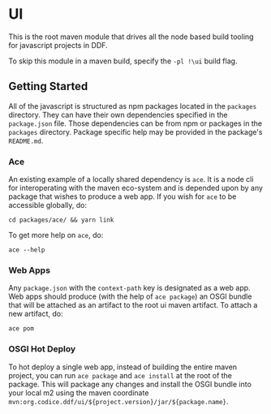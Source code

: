 # UI

This is the root maven module that drives all the node based build tooling
for javascript projects in DDF.

To skip this module in a maven build, specify the `-pl !\ui` build flag.

## Getting Started

All of the javascript is structured as npm packages located in the
`packages` directory. They can have their own dependencies specified in
the `package.json` file. Those dependencies can be from npm or packages in
the `packages` directory. Package specific help may be provided in the
package's `README.md`.

### Ace

An existing example of a locally shared dependency is `ace`. It is a node
cli for interoperating with the maven eco-system and is depended upon by
any package that wishes to produce a web app. If you wish for `ace` to be
accessible globally, do:

    cd packages/ace/ && yarn link

To get more help on `ace`, do:

    ace --help

### Web Apps

Any `package.json` with the `context-path` key is designated as a web app.
Web apps should produce (with the help of `ace package`) an OSGI bundle
that will be attached as an artifact to the root ui maven artifact. To
attach a new artifact, do:

    ace pom

### OSGI Hot Deploy

To hot deploy a single web app, instead of building the entire maven
project, you can run `ace package` and `ace install` at the root of the
package. This will package any changes and install the OSGI bundle into
your local m2 using the maven coordinate
`mvn:org.codice.ddf/ui/${project.version}/jar/${package.name}`.

